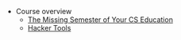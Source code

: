 - Course overview
	- [The Missing Semester of Your CS Education](https://missing-semester-cn.github.io)
	- [Hacker Tools](https://missing.csail.mit.edu/2019/)